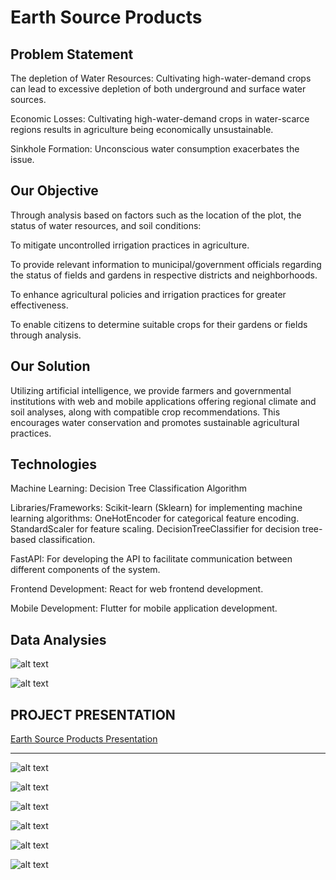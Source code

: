 # Earth Source Products

## Problem Statement

The depletion of Water Resources: Cultivating high-water-demand crops can lead to excessive depletion of both underground and surface water sources.

Economic Losses: Cultivating high-water-demand crops in water-scarce regions results in agriculture being economically unsustainable.

Sinkhole Formation: Unconscious water consumption exacerbates the issue.

## Our Objective

Through analysis based on factors such as the location of the plot, the status of water resources, and soil conditions:

To mitigate uncontrolled irrigation practices in agriculture.

To provide relevant information to municipal/government officials regarding the status of fields and gardens in respective districts and neighborhoods.

To enhance agricultural policies and irrigation practices for greater effectiveness.

To enable citizens to determine suitable crops for their gardens or fields through analysis.

## Our Solution

Utilizing artificial intelligence, we provide farmers and governmental institutions with web and mobile applications offering regional climate and soil analyses, along with compatible crop recommendations. This encourages water conservation and promotes sustainable agricultural practices.

## Technologies

Machine Learning:
Decision Tree Classification Algorithm

Libraries/Frameworks:
Scikit-learn (Sklearn) for implementing machine learning algorithms:
OneHotEncoder for categorical feature encoding.
StandardScaler for feature scaling.
DecisionTreeClassifier for decision tree-based classification.

FastAPI:
For developing the API to facilitate communication between different components of the system.

Frontend Development:
React for web frontend development.

Mobile Development:
Flutter for mobile application development.

## Data Analysies

![alt text](./screenshots/7.png)

![alt text](./screenshots/8.png)

## PROJECT PRESENTATION

[Earth Source Products Presentation](https://docs.google.com/presentation/d/1kQJMlb9VuDiwWbQ2MNZyqfTQXIMKGuht/edit#slide=id.p1)

<hr>

![alt text](./screenshots/1.png)
<br>

![alt text](./screenshots/2.png)
<br>

![alt text](./screenshots/3.png)
<br>

![alt text](./screenshots/4.png)
<br>

![alt text](./screenshots/5.png)
<br>

![alt text](./screenshots/6.png)
<br>
